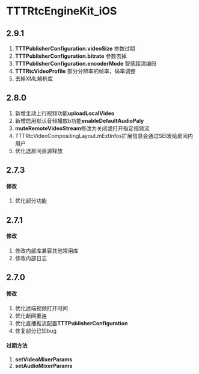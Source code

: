 # TTTRtcEngineKit_iOS

## 2.9.1

1. **TTTPublisherConfiguration.videoSize** 参数过期
2. **TTTPublisherConfiguration.bitrate** 参数去掉
3. **TTTPublisherConfiguration.encoderMode** 智感超清编码
4. **TTTRtcVideoProfile** 部分分辨率的帧率，码率调整
5. 去掉XML解析库

## 2.8.0

1. 新增主动上行视频功能**uploadLocalVideo**
2. 新增启用默认音频播放b功能**enableDefaultAudioPaly**
3. **muteRemoteVideoStream**修改为关闭或打开指定视频流
4. TTTRtcVideoCompositingLayout.mExtInfos扩展信息会通过SEI发给房间内用户
5. 优化退房间资源释放

## 2.7.3

#### 修改

1. 优化部分功能

## 2.7.1

#### 修改

1. 修改内部库兼容其他常用库
2. 修改内部日志

## 2.7.0

#### 修改

1. 优化远端视频打开时间
2. 优化断网重连
3. 优化直播推流配置**TTTPublisherConfiguration**
4. 修复部分已知bug

#### 过期方法

1. **setVideoMixerParams**
2. **setAudioMixerParams**
